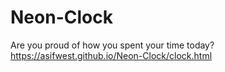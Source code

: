 # Neon-Clock
Are you proud of how you spent your time today?
https://asifwest.github.io/Neon-Clock/clock.html
